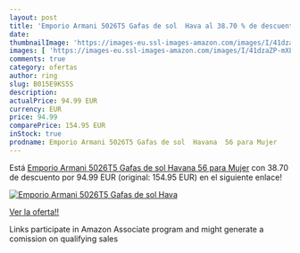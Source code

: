 ```yaml
---
layout: post
title: 'Emporio Armani 5026T5 Gafas de sol  Hava al 38.70 % de descuento'
date: 
thumbnailImage: 'https://images-eu.ssl-images-amazon.com/images/I/41dzaZP-mXL._SL200_.jpg'
images: [ 'https://images-eu.ssl-images-amazon.com/images/I/41dzaZP-mXL._SL200_.jpg' ]
comments: true
category: ofertas
author: ring
slug: B015E9KS5S
description:
actualPrice: 94.99 EUR
currency: EUR
price: 94.99
comparePrice: 154.95 EUR
inStock: true
prodname: Emporio Armani 5026T5 Gafas de sol  Havana  56 para Mujer
---
```


Está [Emporio Armani 5026T5 Gafas de sol  Havana  56 para Mujer](https://www.amazon.es/dp/B015E9KS5S/?tag=tolees-21) con 38.70 de descuento por 94.99 EUR (original: 154.95 EUR) en el siguiente enlace!

[![Emporio Armani 5026T5 Gafas de sol  Hava](https://images-eu.ssl-images-amazon.com/images/I/41dzaZP-mXL._SL200_.jpg)](https://www.amazon.es/dp/B015E9KS5S/?tag=tolees-21)

[Ver la oferta!!](https://www.amazon.es/dp/B015E9KS5S/?tag=tolees-21)

Links participate in Amazon Associate program and might generate a comission on qualifying sales



